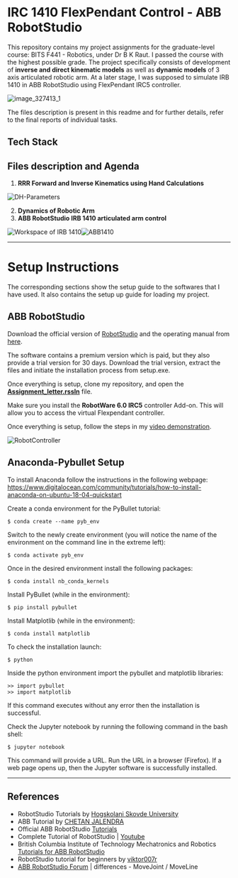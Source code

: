 # IRC 1410 FlexPendant Control - ABB RobotStudio

This repository contains my project assignments for the graduate-level course: BITS F441 - Robotics, under Dr B K Raut. I passed the course with the highest possible grade.
The project specifically consists of development of **inverse and direct kinematic models** as well as **dynamic models** of 3 axis articulated robotic arm. At a later stage, I was supposed to simulate IRB 1410 in ABB RobotStudio using FlexPendant IRC5 controller. 

![image_327413_1](https://user-images.githubusercontent.com/47540320/114073489-f5358400-98c0-11eb-9f96-5e7777a416f2.png)

The files description is present in this readme and for further details, refer to the final reports of individual tasks. 

## Tech Stack


## Files description and Agenda

 1. **RRR Forward and Inverse Kinematics using Hand Calculations**

![DH-Parameters](https://www.researchgate.net/profile/Hayder-Al-Assadi/publication/271608615/figure/tbl1/AS:392071643975699@1470488572882/D-H-Parameters-of-the-IRB1410-Robot.png)

 2. **Dynamics of Robotic Arm**
 3. **ABB RobotStudio IRB 1410 articulated arm control**

![Workspace of IRB 1410](https://user-images.githubusercontent.com/47540320/113731014-09894d80-9716-11eb-96dd-e1c877f020ca.PNG)![ABB1410](https://user-images.githubusercontent.com/47540320/113704089-527ed900-96f9-11eb-9dc2-9f124751e2d3.jpg) 




---

# Setup Instructions

The corresponding sections show the setup guide to the softwares that I have used. It also contains the setup up guide for loading my project.

## ABB RobotStudio

Download the official version of [RobotStudio](https://new.abb.com/products/robotics/robotstudio) and the operating manual from [here](https://library.e.abb.com/public/4b4d0a7f1e14fcdac1257c13004f1121/3HAC032104-en.pdf).

The software contains a premium version which is paid, but they also provide a trial version for 30 days. Download the trial version, extract the files and initiate the installation process from setup.exe.

Once everything is setup, clone my repository, and open the [**Assignment_letter.rssln**](https://github.com/Jash-2000/Robotics-IRC-1410-Flexpendant/blob/master/ABB%20RobotStudio%20IRB%201410%20articulated%20arm%20control/Assignment_Letter.rar) file. 

Make sure you install the **RobotWare 6.0 IRC5** controller Add-on. This will allow you to access the virtual Flexpendant controller. 

Once everything is setup, follow the steps in my [video demonstration](https://github.com/Jash-2000/Robotics-IRC-1410-Flexpendant/blob/master/Assignment_Output.mp4).

![RobotController](https://user-images.githubusercontent.com/47540320/113730350-7223fa80-9715-11eb-9e09-782bf126a44a.PNG)


## Anaconda-Pybullet Setup

To install Anaconda follow the instructions in the following webpage:  
https://www.digitalocean.com/community/tutorials/how-to-install-anaconda-on-ubuntu-18-04-quickstart

Create a conda environment for the PyBullet tutorial:  
```
$ conda create --name pyb_env  
```
Switch to the newly create environment (you will notice the name of the environment on the command line in the extreme left):  
```
$ conda activate pyb_env  
```

Once in the desired environment install the following packages:  
```
$ conda install nb_conda_kernels  
```

Install PyBullet (while in the environment):  
```
$ pip install pybullet  
```

Install Matplotlib (while in the environment):
```
$ conda install matplotlib
```



To check the installation launch:  
```
$ python  
```

Inside the python environment import the pybullet and matplotlib libraries:  
```
>> import pybullet
>> import matplotlib
```
If this command executes without any error then the installation is successful.  


Check the Jupyter notebook by running the following command in the bash shell:  
```
$ jupyter notebook  
```
This command will provide a URL. Run the URL in a browser (Firefox). If a web page opens up, then the Jupyter software is successfully installed.  

---

## References

  * RobotStudio Tutorials by [Hogskolani Skovde University](https://his.instructure.com/courses/3328/pages/robotstudio-tutorial-video-library)
  * ABB Tutorial by [CHETAN JALENDRA](https://drive.google.com/file/d/1mdPkSNv2JhjNpQBhUM0tqa1tpV0jWVSs/view?usp=sharing)
  * Official ABB RobotStudio [Tutorials](https://new.abb.com/products/robotics/robotstudio/tutorials)
  * Complete Tutorial of RobotStudio | [Youtube](https://www.youtube.com/watch?v=9kp-YR6hoGk&list=PL7vknECtgBIyxmhZDBx3xj0AGNcyxt93b)
  * British Columbia Institute of Technology Mechatronics and Robotics [Tutorials for ABB RobotStudio](https://www.youtube.com/watch?v=9kp-YR6hoGk)
  * RobotStudio tutorial for beginners by [viktor007r](https://www.youtube.com/watch?v=kQax9-TvrHE)
  * [ABB RobotStudio Forum](https://forums.robotstudio.com/discussion/74/differences-movejoint-moveline) | differences - MoveJoint / MoveLine


